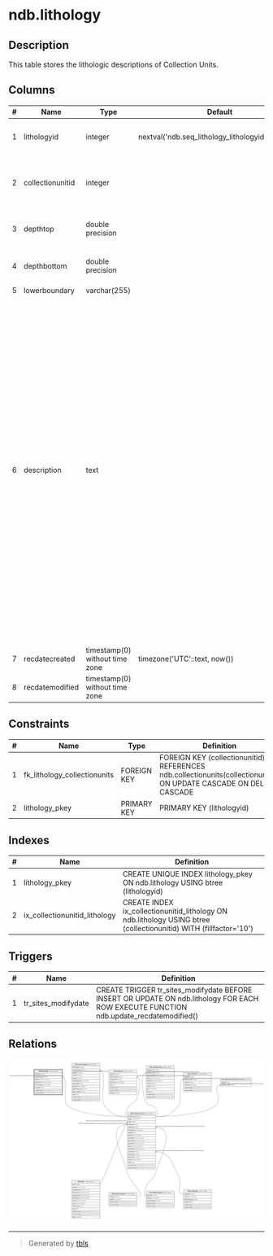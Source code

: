 # ndb.lithology

## Description

This table stores the lithologic descriptions of Collection Units.

## Columns

| # | Name             | Type                           | Default                                            | Nullable | Children | Parents                                       | Comment                                                                                                                                                                                                                                                                                                                                                                                                                                                                      |
| - | ---------------- | ------------------------------ | -------------------------------------------------- | -------- | -------- | --------------------------------------------- | ---------------------------------------------------------------------------------------------------------------------------------------------------------------------------------------------------------------------------------------------------------------------------------------------------------------------------------------------------------------------------------------------------------------------------------------------------------------------------- |
| 1 | lithologyid      | integer                        | nextval('ndb.seq_lithology_lithologyid'::regclass) | false    |          |                                               | An arbitrary identification number for a lithologic unit.                                                                                                                                                                                                                                                                                                                                                                                                                    |
| 2 | collectionunitid | integer                        |                                                    | false    |          | [ndb.collectionunits](ndb.collectionunits.md) | Collection Unit identification number. Field links to the CollectionUnits table.                                                                                                                                                                                                                                                                                                                                                                                             |
| 3 | depthtop         | double precision               |                                                    | true     |          |                                               | Depth of the top of the lithologic unit in cm.                                                                                                                                                                                                                                                                                                                                                                                                                               |
| 4 | depthbottom      | double precision               |                                                    | true     |          |                                               | Depth of the bottom of the lithologic unit in cm.                                                                                                                                                                                                                                                                                                                                                                                                                            |
| 5 | lowerboundary    | varchar(255)                   |                                                    | true     |          |                                               |                                                                                                                                                                                                                                                                                                                                                                                                                                                                              |
| 6 | description      | text                           |                                                    | true     |          |                                               | Description of the lithologic unit. These can be quite detailed, with Munsell color or Troels-Smith descriptions. Some examples:<br>interbedded gray silt and peat<br>marly fine-detritus copropel<br>humified sedge and Sphagnum peat<br>sedge peat 5YR 5/4<br>gray sandy loam with mammoth and other animal bones<br>grey-green gyttja, oxidizing to gray-brown<br>Ag 3, Ga 1, medium gray, firm, elastic<br>nig3, strf0, elas2, sicc0; Th2 T12 Tb+<br>Ld°4, Ga+, Dg+, Dh+ |
| 7 | recdatecreated   | timestamp(0) without time zone | timezone('UTC'::text, now())                       | false    |          |                                               |                                                                                                                                                                                                                                                                                                                                                                                                                                                                              |
| 8 | recdatemodified  | timestamp(0) without time zone |                                                    | false    |          |                                               |                                                                                                                                                                                                                                                                                                                                                                                                                                                                              |

## Constraints

| # | Name                         | Type        | Definition                                                                                                          |
| - | ---------------------------- | ----------- | ------------------------------------------------------------------------------------------------------------------- |
| 1 | fk_lithology_collectionunits | FOREIGN KEY | FOREIGN KEY (collectionunitid) REFERENCES ndb.collectionunits(collectionunitid) ON UPDATE CASCADE ON DELETE CASCADE |
| 2 | lithology_pkey               | PRIMARY KEY | PRIMARY KEY (lithologyid)                                                                                           |

## Indexes

| # | Name                          | Definition                                                                                                        |
| - | ----------------------------- | ----------------------------------------------------------------------------------------------------------------- |
| 1 | lithology_pkey                | CREATE UNIQUE INDEX lithology_pkey ON ndb.lithology USING btree (lithologyid)                                     |
| 2 | ix_collectionunitid_lithology | CREATE INDEX ix_collectionunitid_lithology ON ndb.lithology USING btree (collectionunitid) WITH (fillfactor='10') |

## Triggers

| # | Name                | Definition                                                                                                                             |
| - | ------------------- | -------------------------------------------------------------------------------------------------------------------------------------- |
| 1 | tr_sites_modifydate | CREATE TRIGGER tr_sites_modifydate BEFORE INSERT OR UPDATE ON ndb.lithology FOR EACH ROW EXECUTE FUNCTION ndb.update_recdatemodified() |

## Relations

![er](ndb.lithology.svg)

---

> Generated by [tbls](https://github.com/k1LoW/tbls)